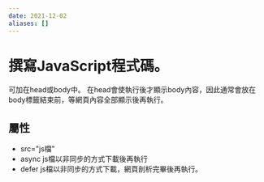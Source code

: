 ```yaml
---
date: 2021-12-02
aliases: []
---
```

# 撰寫JavaScript程式碼。
可加在head或body中。
在head會使執行後才顯示body內容，因此通常會放在body標籤結束前，等網頁內容全部顯示後再執行。
## 屬性
 - src="js檔"
 - async js檔以非同步的方式下載後再執行
 - defer  js檔以非同步的方式下載，網頁剖析完畢後再執行。
